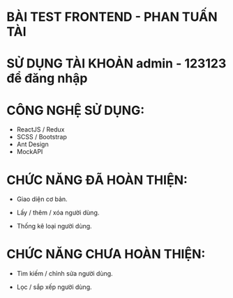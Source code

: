# BÀI TEST FRONTEND - PHAN TUẤN TÀI

# SỬ DỤNG TÀI KHOẢN admin - 123123 để đăng nhập

# CÔNG NGHỆ SỬ DỤNG:

- ReactJS / Redux
- SCSS / Bootstrap
- Ant Design
- MockAPI

# CHỨC NĂNG ĐÃ HOÀN THIỆN:

- Giao diện cơ bản.

- Lấy / thêm / xóa người dùng.

- Thống kê loại người dùng.

# CHỨC NĂNG CHƯA HOÀN THIỆN:

- Tìm kiếm / chỉnh sửa người dùng.

- Lọc / sắp xếp người dùng.

